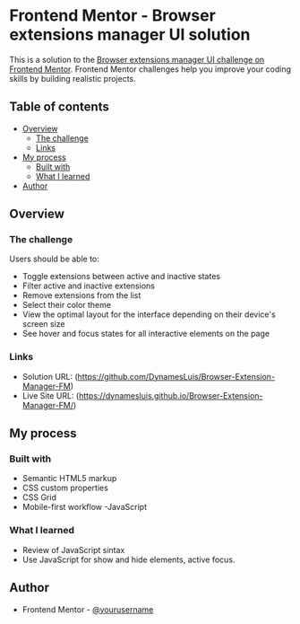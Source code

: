 # Frontend Mentor - Browser extensions manager UI solution

This is a solution to the [Browser extensions manager UI challenge on Frontend Mentor](https://www.frontendmentor.io/challenges/browser-extension-manager-ui-yNZnOfsMAp). Frontend Mentor challenges help you improve your coding skills by building realistic projects. 

## Table of contents

- [Overview](#overview)
  - [The challenge](#the-challenge)
  - [Links](#links)
- [My process](#my-process)
  - [Built with](#built-with)
  - [What I learned](#what-i-learned)
- [Author](#author)

## Overview

### The challenge

Users should be able to:

- Toggle extensions between active and inactive states
- Filter active and inactive extensions
- Remove extensions from the list
- Select their color theme
- View the optimal layout for the interface depending on their device's screen size
- See hover and focus states for all interactive elements on the page

### Links

- Solution URL: (https://github.com/DynamesLuis/Browser-Extension-Manager-FM)
- Live Site URL: (https://dynamesluis.github.io/Browser-Extension-Manager-FM/)

## My process

### Built with

- Semantic HTML5 markup
- CSS custom properties
- CSS Grid
- Mobile-first workflow
-JavaScript

### What I learned

- Review of JavaScript sintax
- Use JavaScript for show and hide elements, active focus.

## Author

- Frontend Mentor - [@yourusername](https://www.frontendmentor.io/profile/DynamesLuis)
